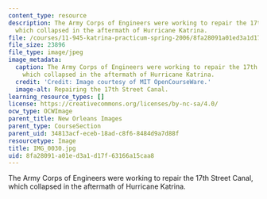 ```yaml
---
content_type: resource
description: The Army Corps of Engineers were working to repair the 17th Street Canal,
  which collapsed in the aftermath of Hurricane Katrina.
file: /courses/11-945-katrina-practicum-spring-2006/8fa28091a01ed3a1d17f63166a15caa8_IMG_0030.jpg
file_size: 23896
file_type: image/jpeg
image_metadata:
  caption: The Army Corps of Engineers were working to repair the 17th Street Canal,
    which collapsed in the aftermath of Hurricane Katrina.
  credit: 'Credit: Image courtesy of MIT OpenCourseWare.'
  image-alt: Repairing the 17th Street Canal.
learning_resource_types: []
license: https://creativecommons.org/licenses/by-nc-sa/4.0/
ocw_type: OCWImage
parent_title: New Orleans Images
parent_type: CourseSection
parent_uid: 34813acf-eceb-18ad-c8f6-8484d9a7d88f
resourcetype: Image
title: IMG_0030.jpg
uid: 8fa28091-a01e-d3a1-d17f-63166a15caa8
---
```

The Army Corps of Engineers were working to repair the 17th Street Canal, which collapsed in the aftermath of Hurricane Katrina.